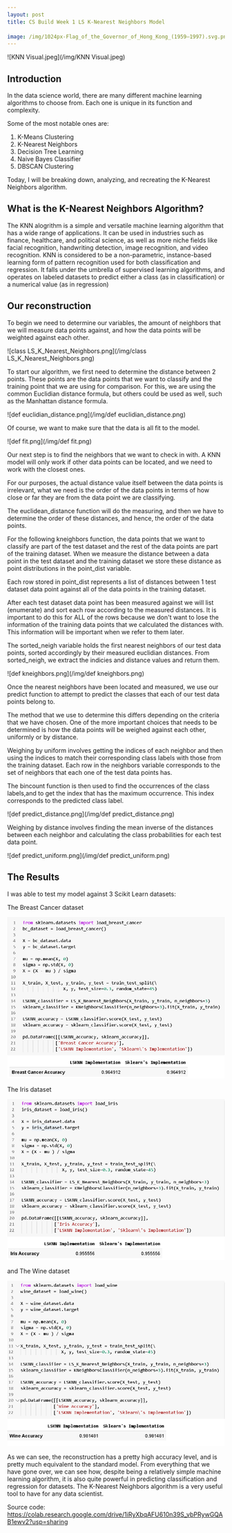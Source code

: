 ```yaml
---
layout: post
title: CS Build Week 1 LS K-Nearest Neighbors Model

image: /img/1024px-Flag_of_the_Governor_of_Hong_Kong_(1959–1997).svg.png
---
```


  ![KNN Visual.jpeg](/img/KNN Visual.jpeg)

## Introduction
  In the data science world, there are many different machine learning algorithms to choose from. Each one is unique in its function and complexity. 

Some of the most notable ones are:
  1) K-Means Clustering
  2) K-Nearest Neighbors
  3) Decision Tree Learning
  4) Naive Bayes Classifier
  5) DBSCAN Clustering
  
Today, I will be breaking down, analyzing, and recreating the K-Nearest Neighbors algorithm.


## What is the K-Nearest Neighbors Algorithm?
  The KNN alogrithm is a simple and versatile machine learning algorithm that has a wide range of applications. It can be used in industries such as finance, healthcare, and political science, as well as more niche fields like facial recognition, handwriting detection, image recognition, and video recognition. KNN is considered to be a non-parametric, instance-based learning form of pattern recognition used for both classification and regression. It falls under the umbrella of supervised learning algorithms, and operates on labeled datasets to predict either a class (as in classification) or a numerical value (as in regression)


## Our reconstruction
  To begin we need to determine our variables, the amount of neighbors that we will measure data points against, and how the data points will be weighted against each other.

  ![class LS_K_Nearest_Neighbors.png](/img/class LS_K_Nearest_Neighbors.png)


  To start our algorithm, we first need to determine the distance between 2 points. These points are the data points that we want to classify and the training point that we are using for comparison. For this, we are using the common Euclidian distance formula, but others could be used as well, such as the Manhattan distance formula.
 
  ![def euclidian_distance.png](/img/def euclidian_distance.png)


  Of course, we want to make sure that the data is all fit to the model.
 
  ![def fit.png](/img/def fit.png)
 

  Our next step is to find the neighbors that we want to check in with. A KNN model will only work if other data points can be located, and we need to work with the closest ones.
  
  For our purposes, the actual distance value itself between the data points is irrelevant, what we need is the order of the data points in terms of how close or far they are from the data point we are classifying.
  
  The euclidean_distance function will do the measuring, and then we have to determine the order of these distances, and hence, the order of the data points.

  For the following kneighbors function, the data points that we want to classify are part of the test dataset and the rest of the data points are part of the training dataset. When we measure the distance between a data point in the test dataset and the training dataset we store these distance as point distributions in the point_dist variable.
  
  Each row stored in point_dist represents a list of distances between 1 test dataset data point against all of the data points in the training dataset.
  
  After each test dataset data point has been measured against we will list (enumerate) and sort each row according to the measured distances. It is important to do this for ALL of the rows because we don't want to lose the information of the training data points that we calculated the distances with. This information will be important when we refer to them later.

  The sorted_neigh variable holds the first nearest neighbors of our test data points, sorted accordingly by their measured euclidian distances. From sorted_neigh, we extract the indicies and distance values and return them.

  ![def kneighbors.png](/img/def kneighbors.png)


  Once the nearest neighbors have been located and measured, we use our predict function to attempt to predict the classes that each of our test data points belong to. 
  
  The method that we use to determine this differs depending on the criteria that we have chosen. One of the more important choices that needs to be determined is how the data points will be weighed against each other, uniformly or by distance.

  Weighing by uniform involves getting the indices of each neighbor and then using the indices to match their corresponding class labels with those from the training dataset. Each row in the neighbors variable corresponds to the set of neighbors that each one of the test data points has.

  The bincount function is then used to find the occurrences of the class labels,and to get the index that has the maximum occurrence. This index corresponds to the predicted class label.

  ![def predict_distance.png](/img/def predict_distance.png)


  Weighing by distance involves finding the mean inverse of the distances between each neighbor and calculating the class probabilities for each test data point.

  ![def predict_uniform.png](/img/def predict_uniform.png)

## The Results
  I was able to test my model against 3 Scikit Learn datasets:
  
The Breast Cancer dataset

  ![breast_cancer_test.png](/img/breast_cancer_test.png)
  
  
The Iris dataset
  
  ![iris_test.png](/img/iris_test.png)
  
and The Wine dataset
  
  ![wine_test.png](/img/wine_test.png)
  
  
  As we can see, the reconstruction has a pretty high accuracy level, and is pretty much equivalent to the standard model. From everything that we have gone over, we can see how, despite being a relatively simple machine learning algorithm, it is also quite powerful in predicting classification and regression for datasets. The K-Nearest Neighbors algorithm is a very useful tool to have for any data scientist.
  

Source code: https://colab.research.google.com/drive/1iRyXbqAFU610n39S_vbPRywGQAB1ewv2?usp=sharing
